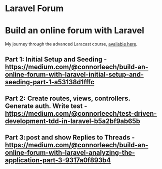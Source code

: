 Laravel Forum
===

# Build an online forum with Laravel

My journey through the advanced Laracast course, [available here](https://laracasts.com/series/lets-build-a-forum-with-laravel/).


## Part 1: Initial Setup and Seeding - https://medium.com/@connorleech/build-an-online-forum-with-laravel-initial-setup-and-seeding-part-1-a53138d1fffc

## Part 2:  Create routes, views, controllers. Generate auth. Write test - https://medium.com/@connorleech/test-driven-development-tdd-in-laravel-b5a2bf9ab65b

## Part 3: post and show Replies to Threads - https://medium.com/@connorleech/build-an-online-forum-with-laravel-analyzing-the-application-part-3-9317a0f893b4
